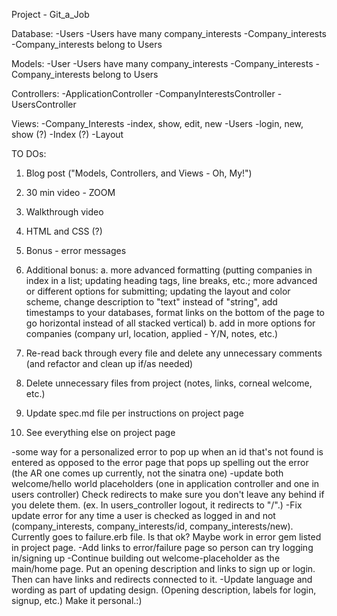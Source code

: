 Project - Git_a_Job 

Database: 
   -Users 
      -Users have many company_interests 
   -Company_interests
      -Company_interests belong to Users
      
Models: 
   -User
      -Users have many company_interests 
   -Company_interests
      -Company_interests belong to Users

Controllers:
   -ApplicationController
   -CompanyInterestsController 
   -UsersController 

Views:
    -Company_Interests
       -index, show, edit, new 
    -Users 
       -login, new, show (?)
    -Index (?)
    -Layout 
    
TO DOs:
  1. Blog post ("Models, Controllers, and Views - Oh, My!")
  2. 30 min video - ZOOM
  3. Walkthrough video 

  5. HTML and CSS (?)
  6. Bonus - error messages 
  7. Additional bonus:
       a. more advanced formatting (putting companies in index in a list; updating heading tags, line breaks, etc.; more advanced or different options for submitting; updating the layout and color scheme, change description to "text" instead of "string", add timestamps to your databases, format links on the bottom of the page to go horizontal instead of all stacked vertical)
       b. add in more options for companies (company url, location, applied - Y/N, notes, etc.)
  8. Re-read back through every file and delete any unnecessary comments (and refactor and clean up if/as needed)
  9. Delete unnecessary files from project (notes, links, corneal welcome, etc.)
  10. Update spec.md file per instructions on project page 
  11. See everything else on project page
  

  -some way for a personalized error to pop up when an id that's not found is entered as opposed to the error page that pops up spelling out the error (the AR one comes up currently, not the sinatra one)
  -update both welcome/hello world placeholders (one in application controller and one in users controller) Check redirects to make sure you don't leave any behind if you delete them. (ex. In users_controller logout, it redirects to "/".)
  -Fix update error for any time a user is checked as logged in and not (company_interests, company_interests/id, company_interests/new). Currently goes to failure.erb file. Is that ok? Maybe work in error gem listed in project page.
  -Add links to error/failure page so person can try logging in/signing up 
  -Continue building out welcome-placeholder as the main/home page. Put an opening description and links to sign up or login. Then can have links and redirects connected to it. 
  -Update language and wording as part of updating design. (Opening description, labels for login, signup, etc.) Make it personal.:)
  

 

  
  
